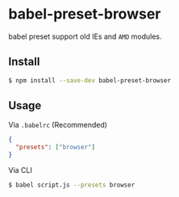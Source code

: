 # babel-preset-browser
babel preset support old IEs and `AMD` modules.

## Install

``` sh
$ npm install --save-dev babel-preset-browser
```

## Usage

Via `.babelrc` (Recommended)

``` json 
{
  "presets": ["browser"]
}
```

Via CLI

``` sh
$ babel script.js --presets browser
```
